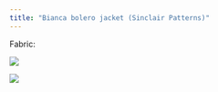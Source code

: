 ```yaml
---
title: "Bianca bolero jacket (Sinclair Patterns)"
---
```


Fabric:

![](DSCF7974.jpg)

![](DSCF7971.jpg)